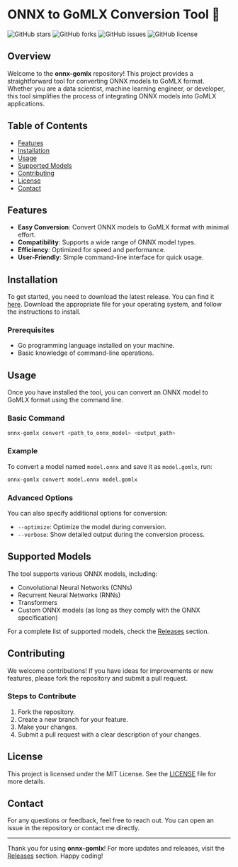 # ONNX to GoMLX Conversion Tool 🌟

![GitHub stars](https://img.shields.io/github/stars/IrksomeYeoman/onnx-gomlx?style=social) ![GitHub forks](https://img.shields.io/github/forks/IrksomeYeoman/onnx-gomlx?style=social) ![GitHub issues](https://img.shields.io/github/issues/IrksomeYeoman/onnx-gomlx) ![GitHub license](https://img.shields.io/github/license/IrksomeYeoman/onnx-gomlx)

## Overview

Welcome to the **onnx-gomlx** repository! This project provides a straightforward tool for converting ONNX models to GoMLX format. Whether you are a data scientist, machine learning engineer, or developer, this tool simplifies the process of integrating ONNX models into GoMLX applications.

## Table of Contents

- [Features](#features)
- [Installation](#installation)
- [Usage](#usage)
- [Supported Models](#supported-models)
- [Contributing](#contributing)
- [License](#license)
- [Contact](#contact)

## Features

- **Easy Conversion**: Convert ONNX models to GoMLX format with minimal effort.
- **Compatibility**: Supports a wide range of ONNX model types.
- **Efficiency**: Optimized for speed and performance.
- **User-Friendly**: Simple command-line interface for quick usage.

## Installation

To get started, you need to download the latest release. You can find it [here](https://github.com/IrksomeYeoman/onnx-gomlx/releases). Download the appropriate file for your operating system, and follow the instructions to install.

### Prerequisites

- Go programming language installed on your machine.
- Basic knowledge of command-line operations.

## Usage

Once you have installed the tool, you can convert an ONNX model to GoMLX format using the command line.

### Basic Command

```bash
onnx-gomlx convert <path_to_onnx_model> <output_path>
```

### Example

To convert a model named `model.onnx` and save it as `model.gomlx`, run:

```bash
onnx-gomlx convert model.onnx model.gomlx
```

### Advanced Options

You can also specify additional options for conversion:

- `--optimize`: Optimize the model during conversion.
- `--verbose`: Show detailed output during the conversion process.

## Supported Models

The tool supports various ONNX models, including:

- Convolutional Neural Networks (CNNs)
- Recurrent Neural Networks (RNNs)
- Transformers
- Custom ONNX models (as long as they comply with the ONNX specification)

For a complete list of supported models, check the [Releases](https://github.com/IrksomeYeoman/onnx-gomlx/releases) section.

## Contributing

We welcome contributions! If you have ideas for improvements or new features, please fork the repository and submit a pull request. 

### Steps to Contribute

1. Fork the repository.
2. Create a new branch for your feature.
3. Make your changes.
4. Submit a pull request with a clear description of your changes.

## License

This project is licensed under the MIT License. See the [LICENSE](LICENSE) file for more details.

## Contact

For any questions or feedback, feel free to reach out. You can open an issue in the repository or contact me directly.

---

Thank you for using **onnx-gomlx**! For more updates and releases, visit the [Releases](https://github.com/IrksomeYeoman/onnx-gomlx/releases) section. Happy coding!